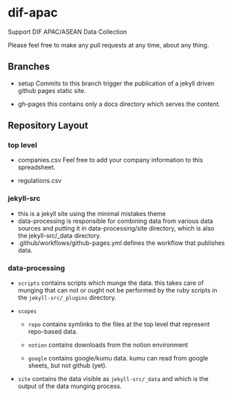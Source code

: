 # dif-apac
Support DIF APAC/ASEAN Data Collection

Please feel free to make any pull requests at any time, about any thing.

## Branches

  * setup
    Commits to this branch trigger the publication of a jekyll
    driven github pages static site.

  * gh-pages
    this contains only a docs directory which serves the content.

## Repository Layout

### top level
  * companies.csv
    Feel free to add your company information to this spreadsheet.

  * regulations.csv


### jekyll-src

  * this is a jekyll site using the minimal mistakes theme
  * data-processing is responsible for combining data from various data
    sources and putting it in data-processing/site directory, which is
    also the jekyll-src/_data directory.
  * .github/workflows/github-pages.yml defines the workflow that
    publishes data.

### data-processing

  * ```scripts``` contains scripts which munge the data.  this takes
    care of munging that can not or ought not be performed by the ruby
    scripts in the ```jekyll-src/_plugins``` directory.

  * ```scopes```

    - ```repo``` contains symlinks to the files at the top level that
      represent repo-based data.

    - ```notion``` contains downloads from the notion environment

    - ```google``` contains google/kumu data.  kumu can read from
      google sheets, but not github (yet).

  * ```site``` contains the data visible as ```jekyll-src/_data```
    and which is the output of the data munging process.
